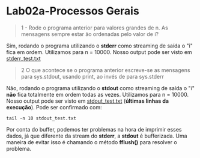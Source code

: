 # Lab02a-Processos Gerais
> 1 - Rode o programa anterior para valores grandes de n. As
mensagens sempre estar ̃ao ordenadas pelo valor de i?

Sim, rodando o programa utilizando o **stderr** como streaming de saída o "i" fica em ordem. Utilizamos para n = 10000. Nosso output pode ser visto em [stderr_test.txt](stderr_test.txt)


> 2 O que acontece se o programa anterior escreve-se as mensagens
para sys.stdout, usando print, ao invés de para sys.stderr

Não, rodando o programa utilizando o **stdout** como streaming de saída o "i" **não** fica totalmente em ordem todas as vezes. Utilizamos para n = 10000. 
Nosso output pode ser visto em [stdout_test.txt](stdout_test.txt) (**últimas linhas da execução**). Pode ser confirmado com:
```
tail -n 10 stdout_test.txt
```

Por conta do buffer, podemos ter problemas na hora de imprimir esses dados, já que diferente da stream do **stderr**, a **stdout** é bufferizada. Uma maneira de evitar isso é chamando o método **fflush()** para resolver o problema.
